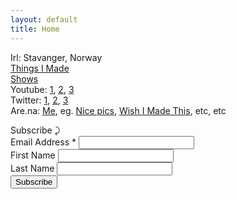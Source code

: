```yaml
---
layout: default
title: Home
---
```

Irl: Stavanger, Norway  
[Things I Made](things-i-made)  
[Shows](shows)  
Youtube: [1](https://www.youtube.com/user/coryarcangel), 
[2](https://www.youtube.com/channel/UC_LfMr7ffUG9q5M3UuxmF0Q), 
[3](https://www.youtube.com/channel/UCYBrqFro8YOq5IPGSoVQycg)  
Twitter: [1](https://twitter.com/cory_arcangel), [2](https://twitter.com/RodeoComputer), [3](https://twitter.com/SolitaireWeekly)  
Are.na:️ [Me](https://www.are.na/cory-arcangel), eg. [Nice pics](https://www.are.na/cory-arcangel/nice-pics), 
[Wish I Made This](https://www.are.na/cory-arcangel/wish-i-made-this), etc, etc  
<!-- Begin Mailchimp Signup Form -->
<div id="mc_embed_signup">
<form action="https://coryarcangel.us4.list-manage.com/subscribe/post?u=2cf1d91d0205ec3dbbf82a5f5&amp;id=fa33c68331" method="post" id="mc-embedded-subscribe-form" name="mc-embedded-subscribe-form" class="validate" target="_blank" novalidate>
    <div id="mc_embed_signup_scroll">
	Subscribe ⤸
<div class="mc-field-group">
	<label for="mce-EMAIL">Email Address  <span class="asterisk">*</span>
</label>
	<input type="email" value="" name="EMAIL" class="required email" id="mce-EMAIL">
</div>
<div class="mc-field-group">
	<label for="mce-FNAME">First Name </label>
	<input type="text" value="" name="FNAME" class="" id="mce-FNAME">
</div>
<div class="mc-field-group">
	<label for="mce-LNAME">Last Name </label>
	<input type="text" value="" name="LNAME" class="" id="mce-LNAME">
</div>
	<div id="mce-responses" class="clear foot">
		<div class="response" id="mce-error-response" style="display:none"></div>
		<div class="response" id="mce-success-response" style="display:none"></div>
	</div>    <!-- real people should not fill this in and expect good things - do not remove this or risk form bot signups-->
    <div style="position: absolute; left: -5000px;" aria-hidden="true"><input type="text" name="b_2cf1d91d0205ec3dbbf82a5f5_fa33c68331" tabindex="-1" value=""></div>
        <div class="optionalParent">
            <div class="clear foot">
                <input type="submit" value="Subscribe" name="subscribe" id="mc-embedded-subscribe" class="button">
            </div>
        </div>
    </div>
</form>
</div>
<!--End mc_embed_signup-->




